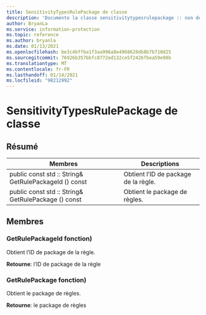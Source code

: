 ```yaml
---
title: SensitivityTypesRulePackage de classe
description: 'Documente la classe sensitivitytypesrulepackage :: non définie du kit de développement logiciel (SDK) Microsoft Information Protection (MIP).'
author: BryanLa
ms.service: information-protection
ms.topic: reference
ms.author: bryanla
ms.date: 01/13/2021
ms.openlocfilehash: be3c4bffba1f3aa996a8e4968628db8b7b710d25
ms.sourcegitcommit: 76926b357bbfc8772ed132ce5f2426fbea59e98b
ms.translationtype: MT
ms.contentlocale: fr-FR
ms.lasthandoff: 01/14/2021
ms.locfileid: "98212992"
---
```

# <a name="class-sensitivitytypesrulepackage"></a>SensitivityTypesRulePackage de classe 
  
## <a name="summary"></a>Résumé
 Membres                        | Descriptions                                
--------------------------------|---------------------------------------------
public const std :: String& GetRulePackageId () const  |  Obtient l’ID de package de la règle.
public const std :: String& GetRulePackage () const  |  Obtient le package de règles.
  
## <a name="members"></a>Membres
  
### <a name="getrulepackageid-function"></a>GetRulePackageId fonction)
Obtient l’ID de package de la règle.

  
**Retourne**: l’ID de package de la règle
  
### <a name="getrulepackage-function"></a>GetRulePackage fonction)
Obtient le package de règles.

  
**Retourne**: le package de règles